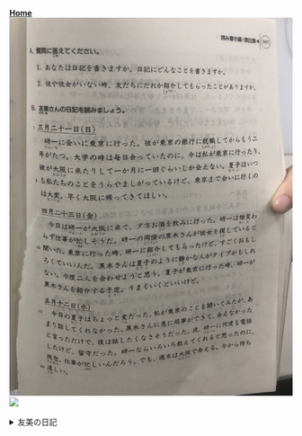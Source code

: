 **[Home](../Menu.md)**
![](src/nikki-1.JPG)
![](src/nikki-2.JPG)

<details>
<summary>友美の日記</summary>

友美の日記

三月二十一日(日)
研一に　会いに　東京に　行った。彼が　東京の銀行に　就職　二年がたつ。大学の時は　每日　会っていたのに、今は　私が　東京に行ったり、彼が　大阪に　来たりして　一か月に一回くらいしか　会えない。夏子は　いつも　私たちのことを　うらやましがっている　けど、東京まで　会いに行くのは　大変。早く　大阪に　帰ってきて　ほしい。

四月二十三日(金)
今日は　研一が　大阪に来て、夕方　お酒を　飲みに　行った。研一は相変らず仕事が忙しそうだ。研一の　同僚の　黑木さんが　彼女を探している　と聞いた。東京に　行った時、研一に　紹介して　もらった　けど　すごく　おもしろくて　いい人だ。黑木さんは　夏子のように　静かな人が　タイプ　かもしれない。今度　二人を　会わせ　ようと思う。夏子が　東京に　行った時、研一が　黑木さんを　紹介する予定。うまくいく　といいけど。

五月十二日(水)
今日の　夏子は　ちょっと　変だった。私が　東京のことを　聞いてみたが、あまり　話して　くれなかった。黑木さんに　急に　用事ができて　会えなかった　と言った　だけで、後は　話したく　なさそう　だった。夜、研一に　何度も電話した　けど、留守だった。研一なら　いろいろ教えて　くれる　と思った　のに、残念。仕事が　忙しいん　だろう。でも、週末は　大阪で　会える。今から　待ち遠しい。

五月十四日(金)
今日も　残業で　疲れた。それに　「急に　出張が　入って　大阪に　行けなくなった」という　研一の　メッセージが　留守番電話に　入っていた。なんだか　落ち込んで　しまった。仕事だから　しかたが　ないけど。
帰る時、駅のホームで　夏子を　見た。男の人と　一緒に　楽しそうに　話していた。顔は　見えなかった　けど、背が　高い男の人だった。彼が　できたのかな。どうして　私に　言ってくれないん　だろう。親友なのに。

五月二十二日(土)
今日　研一から　手紙が来た。……
友美へ
友美に　手紙を　書くのは　本当に　ひさしぶりだね。ぼくは　友美に　うそを　ついていた。ずっと　言わなくちゃ　いけない　と思って　いたんだ　けど、勇気が　なくて　今まで　逃げていた。うまく　説明できると　いいんだが……。夏子さんが　東京に　来た時、黒木は　急に　用事ができて、来られなくなって　しまった。それで、ぼくが　代わりに　二日間　東京を　案内して　あけたんだ。美術館に　行ったり、東京　デイズニーランドに　行ったり　して、楽しかった。彼女が　大阪に　帰った後　も、彼女のことが　忘れられ　なかった。先週の　週末、「出張で　大阪に　行けない」と　言っていた　けど、本当は　大阪で　夏子さんに　会っていたんだ。
</details>
